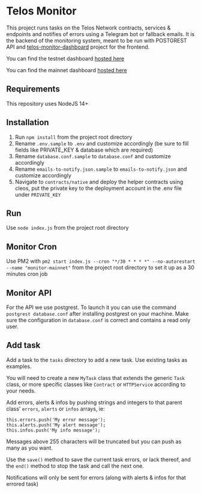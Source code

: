 # Telos Monitor

This project runs tasks on the Telos Network contracts, services & endpoints and notifies of errors using a Telegram bot or fallback emails.
It is the backend of the monitoring system, meant to be run with POSTGREST API and [telos-monitor-dashboard](https://github.com/telosnetwork/telos-monitor-dashboard) project for the frontend.

You can find the testnet dashboard [hosted here](https://monitor-test.telos.net/#/)

You can find the mainnet dashboard [hosted here](https://monitor.telos.net/#/)

## Requirements

This repository uses NodeJS 14+

## Installation

1. Run `npm install` from the project root directory
2. Rename `.env.sample` to `.env` and customize accordingly (be sure to fill fields like PRIVATE_KEY & database which are required)
3. Rename `database.conf.sample` to `database.conf` and customize accordingly
4. Rename `emails-to-notify.json.sample` to `emails-to-notify.json` and customize accordingly
5. Navigate to `contracts/native` and deploy the helper contracts using cleos, put the private key to the deployment account in the .env file under `PRIVATE_KEY`

## Run

Use `node index.js` from the project root directory

## Monitor Cron

Use PM2 with `pm2 start index.js --cron "*/30 * * * *" --no-autorestart --name "monitor-mainnet"` from the project root directory to set it up as a 30 minutes cron job

## Monitor API

For the API we use postgrest. To launch it you can use the command `postgrest database.conf` after installing postgrest on your machine. Make sure the configuration in `database.conf` is correct and contains a read only user.

## Add task

Add a task to the `tasks` directory to add a new task. Use existing tasks as examples.

You will need to create a new `MyTask` class that extends the generic `Task` class, or more specific classes like `Contract` or `HTTPService` according to your needs.

Add errors, alerts & infos by pushing strings and integers to that parent class' `errors`, `alerts` or `infos` arrays, ie:

```
this.errors.push('My error message');
this.alerts.push('My alert message');
this.infos.push('My info message');
```

Messages above 255 characters will be truncated but you can push as many as you want.

Use the `save()` method to save the current task errors, or lack thereof, and the `end()` method to stop the task and call the next one.

Notifications will only be sent for errors (along with alerts & infos for that errored task)